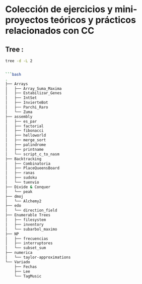# Colección de ejercicios y mini-proyectos teóricos y prácticos relacionados con CC

## Tree :

```bash
tree -d -L 2


```bash
.
├── Arrays
│   ├── Array_Suma_Maxima
│   ├── Estabilizar_Genes
│   ├── IntSet
│   ├── InvierteBot
│   ├── Parchi_Raro
│   └── Zuma
├── assembly
│   ├── es_par
│   ├── factorial
│   ├── fibonacci
│   ├── helloworld
│   ├── merge_sort
│   ├── palindrome
│   ├── printname
│   └── script_c_to_nasm
├── Backtracking
│   ├── Combinatoria
│   ├── PlaceQueensBoard
│   ├── ranas
│   ├── sudoku
│   └── tuenvio
├── Divide & Conquer
│   └── peak
├── dmoj
│   └── Alchemy2
├── edo
│   └── direction_field
├── Enumerable Trees
│   ├── filesystem
│   ├── inventory
│   └── subarbol_maximo
├── NP
│   ├── frecuencias
│   ├── interruptores
│   └── subset_sum
├── numerica
│   └── taylor-approximations
└── Variado
    ├── Fechas
    ├── Lee
    └── TagMusic
```
